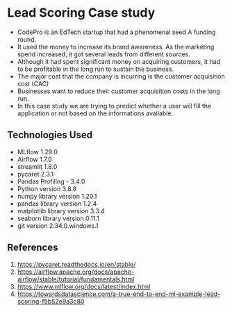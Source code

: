 # Lead Scoring Case study
* CodePro is an EdTech startup that had a phenomenal seed A funding round. 
* It used the money to increase its brand awareness. As the marketing spend increased, it got several leads from different sources. 
* Although it had spent significant money on acquiring customers, it had to be profitable in the long run to sustain the business.
* The major cost that the company is incurring is the customer acquisition cost (CAC) 
* Businesses want to reduce their customer acquisition costs in the long run.
* In this case study we are trying to predict whether a user will fill the application or not based on the informations available.


## Technologies Used
- MLflow 1.29.0
- Airflow 1.7.0
- streamlit 1.8.0
- pycaret 2.3.1
- Pandas Profiling - 3.4.0
- Python version 3.8.8
- numpy library version 1.20.1
- pandas library version 1.2.4
- matplotlib library version 3.3.4
- seaborn library version 0.11.1
- git version 2.34.0.windows.1


## References
1. https://pycaret.readthedocs.io/en/stable/
2. https://airflow.apache.org/docs/apache-airflow/stable/tutorial/fundamentals.html
3. https://www.mlflow.org/docs/latest/index.html
4. https://towardsdatascience.com/a-true-end-to-end-ml-example-lead-scoring-f5b52e9a3c80
